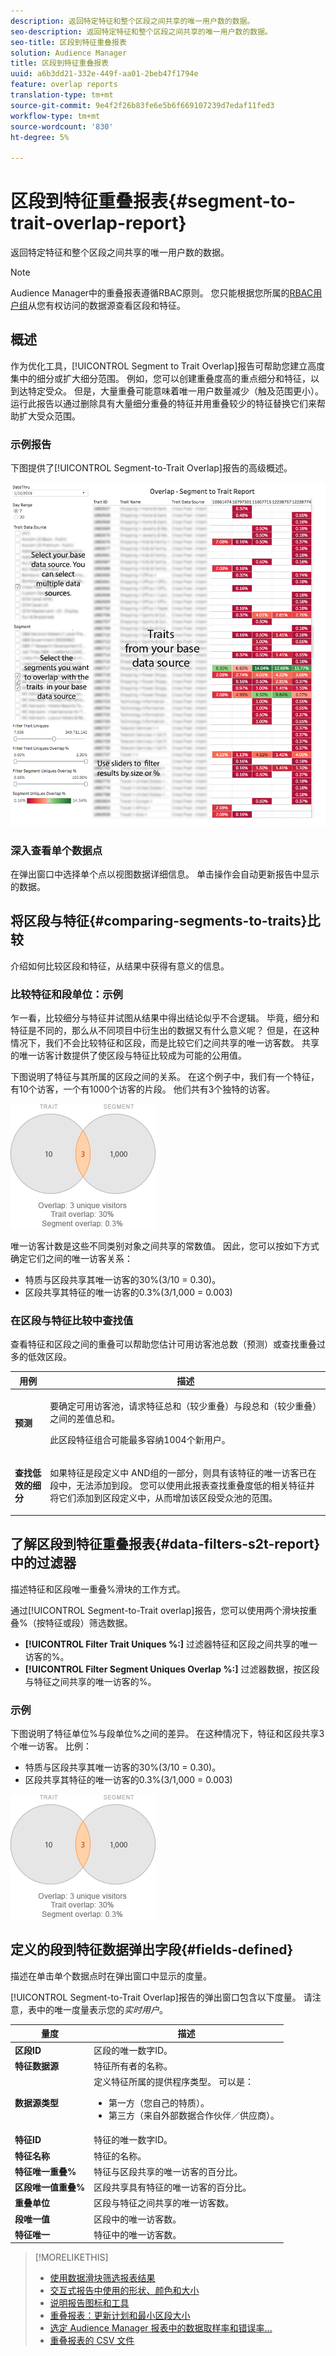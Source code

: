 ```yaml
---
description: 返回特定特征和整个区段之间共享的唯一用户数的数据。
seo-description: 返回特定特征和整个区段之间共享的唯一用户数的数据。
seo-title: 区段到特征重叠报表
solution: Audience Manager
title: 区段到特征重叠报表
uuid: a6b3dd21-332e-449f-aa01-2beb47f1794e
feature: overlap reports
translation-type: tm+mt
source-git-commit: 9e4f2f26b83fe6e5b6f669107239d7edaf11fed3
workflow-type: tm+mt
source-wordcount: '830'
ht-degree: 5%

---
```



# 区段到特征重叠报表{#segment-to-trait-overlap-report}

返回特定特征和整个区段之间共享的唯一用户数的数据。

>[!NOTE]
>
>Audience Manager中的重叠报表遵循RBAC原则。 您只能根据您所属的[RBAC用户组](/help/using/features/administration/administration-overview.md)从您有权访问的数据源查看区段和特征。

<!-- 

c_segment_trait_overlap.xml

 -->

## 概述

作为优化工具，[!UICONTROL Segment to Trait Overlap]报告可帮助您建立高度集中的细分或扩大细分范围。 例如，您可以创建重叠度高的重点细分和特征，以到达特定受众。 但是，大量重叠可能意味着唯一用户数量减少（触及范围更小）。 运行此报告以通过删除具有大量细分重叠的特征并用重叠较少的特征替换它们来帮助扩大受众范围。

### 示例报告

下图提供了[!UICONTROL Segment-to-Trait Overlap]报告的高级概述。

![](assets/segment-to-trait-overlap.png)

### 深入查看单个数据点

在弹出窗口中选择单个点以视图数据详细信息。 单击操作会自动更新报告中显示的数据。

## 将区段与特征{#comparing-segments-to-traits}比较

介绍如何比较区段和特征，从结果中获得有意义的信息。

<!-- 

c_compare_s2t.xml

 -->

### 比较特征和段单位：示例

乍一看，比较细分与特征并试图从结果中得出结论似乎不合逻辑。 毕竟，细分和特征是不同的，那么从不同项目中衍生出的数据又有什么意义呢？ 但是，在这种情况下，我们不会比较特征和区段，而是比较它们之间共享的唯一访客数。 共享的唯一访客计数提供了使区段与特征比较成为可能的公用值。

下图说明了特征与其所属的区段之间的关系。 在这个例子中，我们有一个特征，有10个访客，一个有1000个访客的片段。 他们共有3个独特的访客。

![](assets/s2t.png)

唯一访客计数是这些不同类别对象之间共享的常数值。 因此，您可以按如下方式确定它们之间的唯一访客关系：

* 特质与区段共享其唯一访客的30%(3/10 = 0.30)。
* 区段共享其特征的唯一访客的0.3%(3/1,000 = 0.003)

### 在区段与特征比较中查找值

查看特征和区段之间的重叠可以帮助您估计可用访客池总数（预测）或查找重叠过多的低效区段。

<table id="table_5B211EF95216426299EB20253A5A9C1B"> 
 <thead> 
  <tr> 
   <th colname="col1" class="entry"> 用例 </th> 
   <th colname="col2" class="entry"> 描述 </th> 
  </tr>
 </thead>
 <tbody> 
  <tr> 
   <td colname="col1"><b>预测</b> </td> 
   <td colname="col2"> <p>要确定可用访客池，请求特征总和（较少重叠）与段总和（较少重叠）之间的差值总和。 </p> <p>此区段特征组合可能最多容纳1004个新用户。 </p> </td> 
  </tr> 
  <tr> 
   <td colname="col1"><b>查找低效的细分</b> </td> 
   <td colname="col2"> <p>如果特征是段定义中<span class="wintitle"> AND</span>组的一部分，则具有该特征的唯一访客已在段中，无法添加到段。 您可以使用此报表查找重叠度低的相关特征并将它们添加到区段定义中，从而增加该区段受众池的范围。 </p> </td> 
  </tr> 
 </tbody> 
</table>

## 了解区段到特征重叠报表{#data-filters-s2t-report}中的过滤器

描述特征和区段唯一重叠%滑块的工作方式。

<!-- 

r_s2t_sliders.xml

 -->

通过[!UICONTROL Segment-to-Trait overlap]报告，您可以使用两个滑块按重叠%（按特征或段）筛选数据。

* **[!UICONTROL Filter Trait Uniques %:]** 过滤器特征和区段之间共享的唯一访客的%。
* **[!UICONTROL Filter Segment Uniques Overlap %:]** 过滤器数据，按区段与特征之间共享的唯一访客的%。

### 示例

下图说明了特征单位%与段单位%之间的差异。 在这种情况下，特征和区段共享3个唯一访客。 比例：

* 特质与区段共享其唯一访客的30%(3/10 = 0.30)。
* 区段共享其特征的唯一访客的0.3%(3/1,000 = 0.003)

![](assets/s2t.png)

## 定义的段到特征数据弹出字段{#fields-defined}

描述在单击单个数据点时在弹出窗口中显示的度量。

<!-- 

r_s2t_data_pop.xml

 -->

[!UICONTROL Segment-to-Trait Overlap]报告的弹出窗口包含以下度量。 请注意，表中的唯一度量表示您的&#x200B;*实时用户*。

<table id="table_4AF72754276242FFB11543635B43AD90"> 
 <thead> 
  <tr> 
   <th colname="col1" class="entry"> 量度 </th> 
   <th colname="col2" class="entry"> 描述 </th> 
  </tr>
 </thead>
 <tbody> 
  <tr> 
   <td colname="col1"><b><span class="wintitle"> 区段ID</span></b> </td> 
   <td colname="col2"> 区段的唯一数字ID。 </td> 
  </tr> 
  <tr> 
   <td colname="col1"><b><span class="wintitle"> 特征数据源  </span></b> </td> 
   <td colname="col2"> 特征所有者的名称。 </td> 
  </tr> 
  <tr> 
   <td colname="col1"><b><span class="wintitle"> 数据源类型</span></b> </td> 
   <td colname="col2">定义特征所属的提供程序类型。 可以是： 
    <ul id="ul_0477C04A33FD4F5D998B98984E6554D3"> 
     <li id="li_50FCA48EDB5843AB8FB6C34ED2C0067D">第一方（您自己的特质）。 </li> 
     <li id="li_4F6148EDAEFE43FA8D505944E9FE3855">第三方（来自外部数据合作伙伴／供应商）。 </li> 
    </ul> </td> 
  </tr> 
  <tr> 
   <td colname="col1"><b><span class="wintitle"> 特征ID</span></b> </td> 
   <td colname="col2"> 特征的唯一数字ID。 </td> 
  </tr> 
  <tr> 
   <td colname="col1"><b><span class="wintitle"> 特征名称</span></b> </td> 
   <td colname="col2"> 特征的名称。 </td> 
  </tr> 
  <tr> 
   <td colname="col1"><b><span class="wintitle"> 特征唯一重叠%</span></b> </td> 
   <td colname="col2"> 特征与区段共享的唯一访客的百分比。 </td> 
  </tr> 
  <tr> 
   <td colname="col1"><b><span class="wintitle"> 区段唯一值重叠%</span></b> </td> 
   <td colname="col2"> 区段共享具有特征的唯一访客的百分比。 </td> 
  </tr> 
  <tr> 
   <td colname="col1"><b><span class="wintitle"> 重叠单位</span></b> </td> 
   <td colname="col2"> 区段与特征之间共享的唯一访客数。 </td> 
  </tr> 
  <tr> 
   <td colname="col1"><b><span class="wintitle"> 段唯一值</span></b> </td> 
   <td colname="col2"> 区段中的唯一访客数。 </td> 
  </tr> 
  <tr> 
   <td colname="col1"><b><span class="wintitle"> 特征唯一</span></b> </td> 
   <td colname="col2"> 特征中的唯一访客数。 </td> 
  </tr> 
 </tbody> 
</table>

>[!MORELIKETHIS]
>
>* [使用数据滑块筛选报表结果](../../reporting/dynamic-reports/data-sliders.md)
>* [交互式报告中使用的形状、颜色和大小](../../reporting/dynamic-reports/interactive-report-technology.md#shapes-colors-sizes)
>* [说明报告图标和工具](../../reporting/dynamic-reports/interactive-report-technology.md#icons-tools-explained)
>* [重叠报表：更新计划和最小区段大小](../../reporting/dynamic-reports/overlap-minimum-segment-size.md)
>* [选定 Audience Manager 报表中的数据取样率和错误率...](../../reporting/report-sampling.md)
>* [重叠报表的 CSV 文件](../../reporting/dynamic-reports/overlap-csv-files.md)